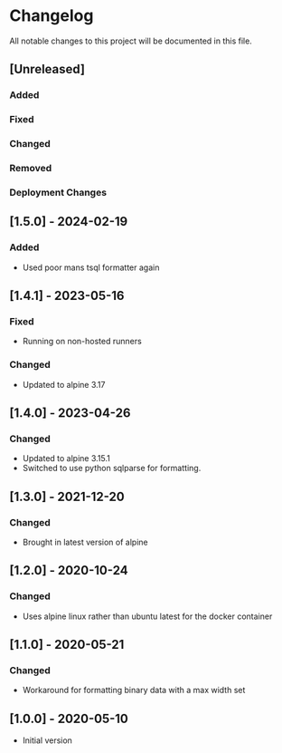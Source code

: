 ﻿# Changelog
All notable changes to this project will be documented in this file.

<!--
Please ADD ALL Changes to the UNRELEASED SECTION and not a specific release
-->

## [Unreleased]
### Added
### Fixed
### Changed
### Removed
### Deployment Changes

<!-- 
Releases that have at least been deployed to staging, BUT NOT necessarily released to live.  Changes should be moved from [Unreleased] into here as they are merged into the appropriate release branch
-->
## [1.5.0] - 2024-02-19
### Added
- Used poor mans tsql formatter again

## [1.4.1] - 2023-05-16
### Fixed
- Running on non-hosted runners
### Changed
- Updated to alpine 3.17

## [1.4.0] - 2023-04-26
### Changed
- Updated to alpine 3.15.1
- Switched to use python sqlparse for formatting.

## [1.3.0] - 2021-12-20
### Changed
- Brought in latest version of alpine

## [1.2.0] - 2020-10-24
### Changed
- Uses alpine linux rather than ubuntu latest for the docker container

## [1.1.0] - 2020-05-21
### Changed
- Workaround for formatting binary data with a max width set

## [1.0.0] - 2020-05-10
- Initial version